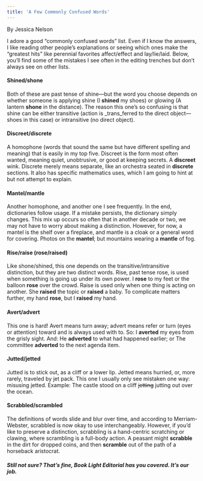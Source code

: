 ```yaml
---
title: 'A Few Commonly Confused Words'
---
```


By Jessica Nelson

I adore a good “commonly confused words” list. Even if I know the answers, I like reading other people’s explanations or seeing which ones make the “greatest hits” like perennial favorites affect/effect and lay/lie/laid.  Below, you’ll find some of the mistakes I see often in the editing trenches but don’t always see on other lists. 

#### Shined/shone

Both of these are past tense of shine—but the word you choose depends on whether someone is applying shine (I **shined** my shoes) or glowing (A lantern **shone** in the distance). The reason this one’s so confusing is that shine can be either transitive (action is _trans_ferred to the direct object—shoes in this case) or intransitive (no direct object). 

#### Discreet/discrete

A homophone (words that sound the same but have different spelling and meaning) that is easily in my top five. Discreet is the form most often wanted, meaning quiet, unobtrusive, or good at keeping secrets. A **discreet** wink. Discrete merely means separate, like an orchestra seated in **discrete** sections. It also has specific mathematics uses, which I am going to hint at but not attempt to explain. 

#### Mantel/mantle

Another homophone, and another one I see frequently. In the end, dictionaries follow usage. If a mistake persists, the dictionary simply changes. This mix up occurs so often that in another decade or two, we may not have to worry about making a distinction. However, for now, a mantel is the shelf over a fireplace, and mantle is a cloak or a general word for covering. Photos on the **mantel**; but mountains wearing a **mantle** of fog. 

#### Rise/raise (rose/raised)

Like shone/shined, this one depends on the transitive/intransitive distinction, but they are two distinct words. Rise, past tense rose, is used when something is going up under its own power. I **rose** to my feet or the balloon **rose** over the crowd. Raise is used only when one thing is acting on another. She **raised** the topic or **raised** a baby. To complicate matters further, my hand **rose**, but I **raised** my hand. 

#### Avert/advert

This one is hard! Avert means turn away; advert means refer or turn (eyes or attention) toward and is always used with to. So: I **averted** my eyes from the grisly sight. And: He **adverted** to what had happened earlier; or The committee **adverted** to the next agenda item.

#### Jutted/jetted

Jutted is to stick out, as a cliff or a lower lip. Jetted means hurried, or, more rarely, traveled by jet pack. This one I usually only see mistaken one way: misusing jetted. Example: The castle stood on a cliff ~~jetting~~ jutting out over the ocean. 

#### Scrabbled/scrambled

The definitions of words slide and blur over time, and according to Merriam-Webster, scrabbled is now okay to use interchangeably. However, if you’d like to preserve a distinction, scrabbling is a hand-centric scratching or clawing, where scrambling is a full-body action. A peasant might **scrabble** in the dirt for dropped coins, and then **scramble** out of the path of a horseback aristocrat. 

##### Still not sure? That’s fine, Book Light Editorial has you covered. It’s our job.